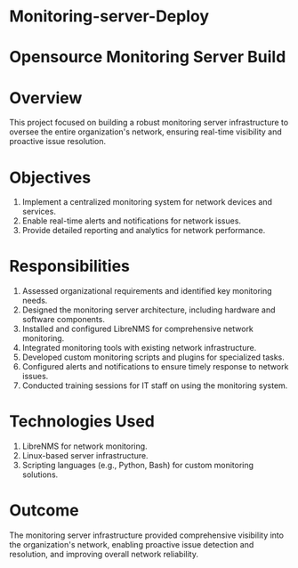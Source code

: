 # Monitoring-server-Deploy
# Opensource Monitoring Server Build
# Overview
This project focused on building a robust monitoring server infrastructure to oversee the entire organization's network, ensuring real-time visibility and proactive issue resolution.

# Objectives
1. Implement a centralized monitoring system for network devices and services.
2. Enable real-time alerts and notifications for network issues.
3. Provide detailed reporting and analytics for network performance.
# Responsibilities
1. Assessed organizational requirements and identified key monitoring needs.
2. Designed the monitoring server architecture, including hardware and software components.
3. Installed and configured LibreNMS for comprehensive network monitoring.
4. Integrated monitoring tools with existing network infrastructure.
5. Developed custom monitoring scripts and plugins for specialized tasks.
6. Configured alerts and notifications to ensure timely response to network issues.
7. Conducted training sessions for IT staff on using the monitoring system.
# Technologies Used
1. LibreNMS for network monitoring.
2. Linux-based server infrastructure.
3. Scripting languages (e.g., Python, Bash) for custom monitoring solutions.
# Outcome
The monitoring server infrastructure provided comprehensive visibility into the organization's network, enabling proactive issue detection and resolution, and improving overall network reliability.
